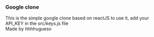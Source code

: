 ### Google clone

This is the simple google clone based on reactJS
to use it, add your API_KEY in the src/keys.js file <br/>
Made by hhhhugueso
